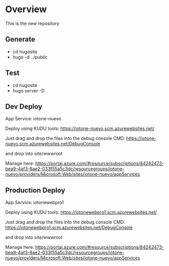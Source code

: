 # Overview

This is the new repository

## Generate

- cd hugosite
- hugo -d ../public

## Test

- cd hugosite
- hugo server -D

## Dev Deploy

App Service: iotone-nuevo

Deploy using KUDU tools:
https://iotone-nuevo.scm.azurewebsites.net/

Just drag and drop the files into the debug console CMD:
https://iotone-nuevo.scm.azurewebsites.net/DebugConsole

and drop into site/wwwroot

Manage here:
https://portal.azure.com/#resource/subscriptions/84242473-bea9-4af3-8ae2-033f55a5c3dc/resourcegroups/iotone-nuevo/providers/Microsoft.Web/sites/iotone-nuevo/appServices

## Production Deploy

App Service: iotonewebpro1

Deploy using KUDU tools:
https://iotonewebpro1.scm.azurewebsites.net/

Just drag and drop the files into the debug console CMD:
https://iotonewebpro1.scm.azurewebsites.net/DebugConsole

and drop into site/wwwroot

Manage here:
https://portal.azure.com/#resource/subscriptions/84242473-bea9-4af3-8ae2-033f55a5c3dc/resourcegroups/iotone-nuevo/providers/Microsoft.Web/sites/iotone-nuevo/appServices


